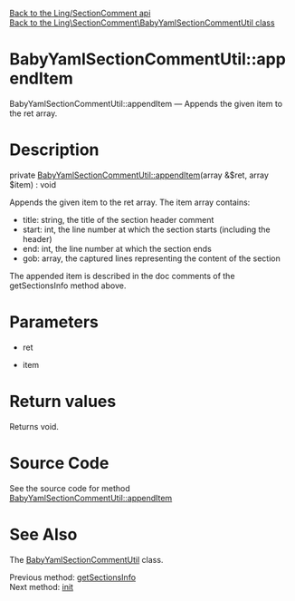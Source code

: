 [Back to the Ling/SectionComment api](https://github.com/lingtalfi/SectionComment/blob/master/doc/api/Ling/SectionComment.md)<br>
[Back to the Ling\SectionComment\BabyYamlSectionCommentUtil class](https://github.com/lingtalfi/SectionComment/blob/master/doc/api/Ling/SectionComment/BabyYamlSectionCommentUtil.md)


BabyYamlSectionCommentUtil::appendItem
================



BabyYamlSectionCommentUtil::appendItem — Appends the given item to the ret array.




Description
================


private [BabyYamlSectionCommentUtil::appendItem](https://github.com/lingtalfi/SectionComment/blob/master/doc/api/Ling/SectionComment/BabyYamlSectionCommentUtil/appendItem.md)(array &$ret, array $item) : void




Appends the given item to the ret array.
The item array contains:

- title: string, the title of the section header comment
- start: int, the line number at which the section starts (including the header)
- end: int, the line number at which the section ends
- gob: array, the captured lines representing the content of the section


The appended item is described in the doc comments of the getSectionsInfo method above.




Parameters
================


- ret

    

- item

    


Return values
================

Returns void.








Source Code
===========
See the source code for method [BabyYamlSectionCommentUtil::appendItem](https://github.com/lingtalfi/SectionComment/blob/master/BabyYamlSectionCommentUtil.php#L268-L276)


See Also
================

The [BabyYamlSectionCommentUtil](https://github.com/lingtalfi/SectionComment/blob/master/doc/api/Ling/SectionComment/BabyYamlSectionCommentUtil.md) class.

Previous method: [getSectionsInfo](https://github.com/lingtalfi/SectionComment/blob/master/doc/api/Ling/SectionComment/BabyYamlSectionCommentUtil/getSectionsInfo.md)<br>Next method: [init](https://github.com/lingtalfi/SectionComment/blob/master/doc/api/Ling/SectionComment/BabyYamlSectionCommentUtil/init.md)<br>

